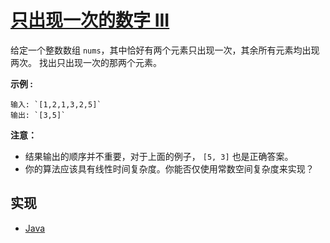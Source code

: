 # [只出现一次的数字 III](https://leetcode-cn.com/problems/single-number-iii/)

给定一个整数数组 `nums`，其中恰好有两个元素只出现一次，其余所有元素均出现两次。 找出只出现一次的那两个元素。

**示例 :**

```
输入: `[1,2,1,3,2,5]`
输出: `[3,5]`
```

**注意：**

- 结果输出的顺序并不重要，对于上面的例子， `[5, 3]` 也是正确答案。
- 你的算法应该具有线性时间复杂度。你能否仅使用常数空间复杂度来实现？

## 实现

- [Java](https://github.com/pojozhang/playground/blob/master/solutions/java/src/main/java/playground/algorithm/SingleNumber3.java)
